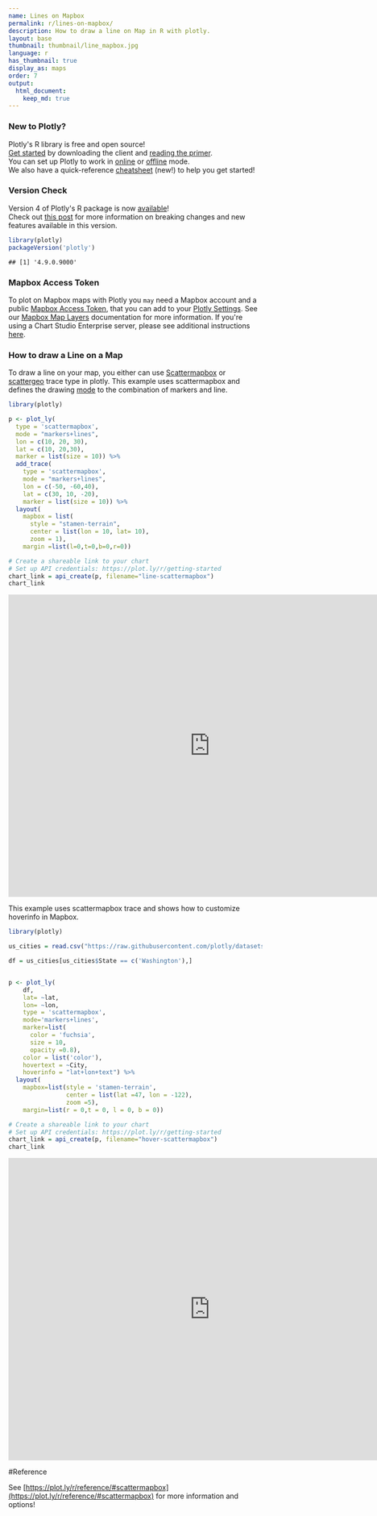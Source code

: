 ```yaml
---
name: Lines on Mapbox
permalink: r/lines-on-mapbox/
description: How to draw a line on Map in R with plotly.
layout: base
thumbnail: thumbnail/line_mapbox.jpg
language: r
has_thumbnail: true
display_as: maps
order: 7
output:
  html_document:
    keep_md: true
---
```



### New to Plotly?

Plotly's R library is free and open source!<br>
[Get started](https://plot.ly/r/getting-started/) by downloading the client and [reading the primer](https://plot.ly/r/getting-started/).<br>
You can set up Plotly to work in [online](https://plot.ly/r/getting-started/#hosting-graphs-in-your-online-plotly-account) or [offline](https://plot.ly/r/offline/) mode.<br>
We also have a quick-reference [cheatsheet](https://images.plot.ly/plotly-documentation/images/r_cheat_sheet.pdf) (new!) to help you get started!

### Version Check

Version 4 of Plotly's R package is now [available](https://plot.ly/r/getting-started/#installation)!<br>
Check out [this post](http://moderndata.plot.ly/upgrading-to-plotly-4-0-and-above/) for more information on breaking changes and new features available in this version.

```r
library(plotly)
packageVersion('plotly')
```

```
## [1] '4.9.0.9000'
```

### Mapbox Access Token

To plot on Mapbox maps with Plotly you `may` need a Mapbox account and a public [Mapbox Access Token](https://www.mapbox.com/studio), that you can add to your [Plotly Settings](https://plot.ly/settings/mapbox). See our [Mapbox Map Layers](/python/mapbox-layers/) documentation for more information. If you're using a Chart Studio Enterprise server, please see additional instructions [here](https://help.plot.ly/mapbox-atlas).

### How to draw a Line on a Map

To draw a line on your map, you either can use [Scattermapbox](https://plot.ly/r/reference/#scattermapbox) or [scattergeo](https://plot.ly/r/reference/#scattergeo) trace type in plotly. This example uses scattermapbox and defines the drawing [mode](https://plot.ly/python/reference/#scattermapbox-mode) to the combination of markers and line.


```r
library(plotly)

p <- plot_ly(
  type = 'scattermapbox',
  mode = "markers+lines",
  lon = c(10, 20, 30),
  lat = c(10, 20,30),
  marker = list(size = 10)) %>%
  add_trace(
    type = 'scattermapbox',
    mode = "markers+lines",
    lon = c(-50, -60,40),
    lat = c(30, 10, -20),
    marker = list(size = 10)) %>%
  layout(
    mapbox = list(
      style = "stamen-terrain",
      center = list(lon = 10, lat= 10),
      zoom = 1),
    margin =list(l=0,t=0,b=0,r=0))

# Create a shareable link to your chart
# Set up API credentials: https://plot.ly/r/getting-started
chart_link = api_create(p, filename="line-scattermapbox")
chart_link
```

<iframe src="https://plot.ly/~RPlotBot/5919.embed" width="800" height="600" id="igraph" scrolling="no" seamless="seamless" frameBorder="0"> </iframe>

This example uses scattermapbox trace and shows how to customize hoverinfo in Mapbox.


```r
library(plotly)

us_cities = read.csv("https://raw.githubusercontent.com/plotly/datasets/master/us-cities-top-1k.csv")

df = us_cities[us_cities$State == c('Washington'),]


p <- plot_ly(
    df,
    lat= ~lat,
    lon= ~lon,
    type = 'scattermapbox',
    mode='markers+lines',
    marker=list(
      color = 'fuchsia',
      size = 10,
      opacity =0.8),
    color = list('color'),
    hovertext = ~City,
    hoverinfo = "lat+lon+text") %>%
  layout(
    mapbox=list(style = 'stamen-terrain',
                center = list(lat =47, lon = -122),
                zoom =5),
    margin=list(r = 0,t = 0, l = 0, b = 0))

# Create a shareable link to your chart
# Set up API credentials: https://plot.ly/r/getting-started
chart_link = api_create(p, filename="hover-scattermapbox")
chart_link
```

<iframe src="https://plot.ly/~RPlotBot/5921.embed" width="800" height="600" id="igraph" scrolling="no" seamless="seamless" frameBorder="0"> </iframe>

#Reference

See [https://plot.ly/r/reference/#scattermapbox](https://plot.ly/r/reference/#scattermapbox) for more information and options!
